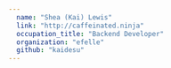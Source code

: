 ```yaml
---
  name: "Shea (Kai) Lewis"
  link: "http://caffeinated.ninja"
  occupation_title: "Backend Developer"
  organization: "efelle"
  github: "kaidesu"
---
```

